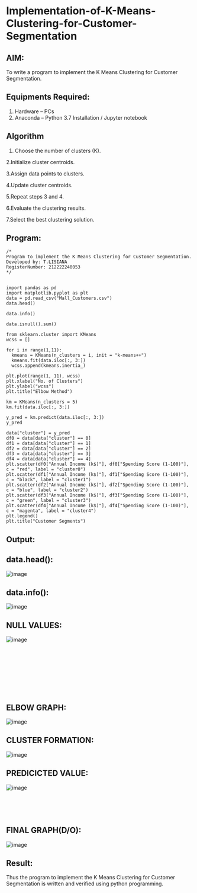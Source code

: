 # Implementation-of-K-Means-Clustering-for-Customer-Segmentation

## AIM:
To write a program to implement the K Means Clustering for Customer Segmentation.

## Equipments Required:
1. Hardware – PCs
2. Anaconda – Python 3.7 Installation / Jupyter notebook

## Algorithm

1. Choose the number of clusters (K).
   
2.Initialize cluster centroids.

3.Assign data points to clusters.

4.Update cluster centroids.

5.Repeat steps 3 and 4.

6.Evaluate the clustering results.

7.Select the best clustering solution.

## Program:
```
/*
Program to implement the K Means Clustering for Customer Segmentation.
Developed by: T.LISIANA
RegisterNumber: 212222240053 
*/


import pandas as pd
import matplotlib.pyplot as plt
data = pd.read_csv("Mall_Customers.csv")
data.head()

data.info()

data.isnull().sum()

from sklearn.cluster import KMeans
wcss = []

for i in range(1,11):
  kmeans = KMeans(n_clusters = i, init = "k-means++")
  kmeans.fit(data.iloc[:, 3:])
  wcss.append(kmeans.inertia_)
  
plt.plot(range(1, 11), wcss)
plt.xlabel("No. of Clusters")
plt.ylabel("wcss")
plt.title("Elbow Method")

km = KMeans(n_clusters = 5)
km.fit(data.iloc[:, 3:])

y_pred = km.predict(data.iloc[:, 3:])
y_pred

data["cluster"] = y_pred
df0 = data[data["cluster"] == 0]
df1 = data[data["cluster"] == 1]
df2 = data[data["cluster"] == 2]
df3 = data[data["cluster"] == 3]
df4 = data[data["cluster"] == 4]
plt.scatter(df0["Annual Income (k$)"], df0["Spending Score (1-100)"], c = "red", label = "cluster0")
plt.scatter(df1["Annual Income (k$)"], df1["Spending Score (1-100)"], c = "black", label = "cluster1")
plt.scatter(df2["Annual Income (k$)"], df2["Spending Score (1-100)"], c = "blue", label = "cluster2")
plt.scatter(df3["Annual Income (k$)"], df3["Spending Score (1-100)"], c = "green", label = "cluster3")
plt.scatter(df4["Annual Income (k$)"], df4["Spending Score (1-100)"], c = "magenta", label = "cluster4")
plt.legend()
plt.title("Customer Segments")

```

## Output:
## data.head():
![image](https://github.com/lisianathiruselvan/Implementation-of-K-Means-Clustering-for-Customer-Segmentation/assets/119389971/a99b007f-412b-4184-8c46-311d2306d1e1)


## data.info():
![image](https://github.com/lisianathiruselvan/Implementation-of-K-Means-Clustering-for-Customer-Segmentation/assets/119389971/405d5672-72b9-47f3-895f-80afdd51f4c9)

## NULL VALUES:
![image](https://github.com/lisianathiruselvan/Implementation-of-K-Means-Clustering-for-Customer-Segmentation/assets/119389971/619af637-1984-4b86-ac02-6fec79d96a98)

<br>
<br>
<br>
<br>
<br>
<br>
<br>

## ELBOW GRAPH:
![image](https://github.com/lisianathiruselvan/Implementation-of-K-Means-Clustering-for-Customer-Segmentation/assets/119389971/2a8e6709-389a-4e22-bf29-ff0ae8d640d6)


## CLUSTER FORMATION:
![image](https://github.com/lisianathiruselvan/Implementation-of-K-Means-Clustering-for-Customer-Segmentation/assets/119389971/6ebd4ea0-949e-4baa-bc20-53c6175b85ab)


## PREDICICTED VALUE:
![image](https://github.com/lisianathiruselvan/Implementation-of-K-Means-Clustering-for-Customer-Segmentation/assets/119389971/a0ef4355-0258-45ba-961f-d345a2fc44c1)

<br>
<br>
<br>

## FINAL GRAPH(D/O):
![image](https://github.com/lisianathiruselvan/Implementation-of-K-Means-Clustering-for-Customer-Segmentation/assets/119389971/ba759730-129b-4022-a064-4133acedca37)



## Result:
Thus the program to implement the K Means Clustering for Customer Segmentation is written and verified using python programming.
